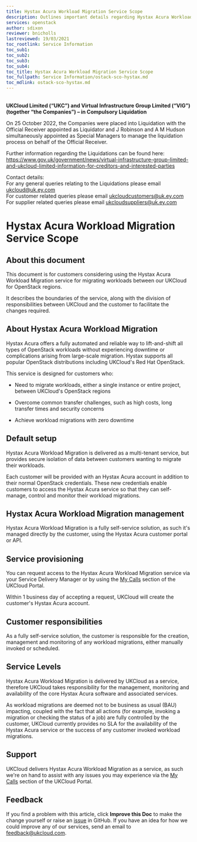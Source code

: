 ```yaml
---
title: Hystax Acura Workload Migration Service Scope
description: Outlines important details regarding Hystax Acura Workload Migration
services: openstack
author: sdixon
reviewer: bnicholls
lastreviewed: 19/03/2021
toc_rootlink: Service Information
toc_sub1: 
toc_sub2:
toc_sub3:
toc_sub4:
toc_title: Hystax Acura Workload Migration Service Scope
toc_fullpath: Service Information/ostack-sco-hystax.md
toc_mdlink: ostack-sco-hystax.md
---
```


<br>**UKCloud Limited (“UKC”) and Virtual Infrastructure Group Limited (“VIG”) (together “the Companies”) – in Compulsory Liquidation**

On 25 October 2022, the Companies were placed into Liquidation with the Official Receiver appointed as Liquidator and J Robinson and A M Hudson simultaneously appointed as Special Managers to manage the liquidation process on behalf of the Official Receiver.

Further information regarding the Liquidations can be found here: <https://www.gov.uk/government/news/virtual-infrastructure-group-limited-and-ukcloud-limited-information-for-creditors-and-interested-parties>

Contact details:<br>
For any general queries relating to the Liquidations please email <ukcloud@uk.ey.com><br>
For customer related queries please email <ukcloudcustomers@uk.ey.com><br>
For supplier related queries please email <ukcloudsuppliers@uk.ey.com>

# Hystax Acura Workload Migration Service Scope

## About this document

This document is for customers considering using the Hystax Acura Workload Migration service for migrating workloads between our UKCloud for OpenStack regions.

It describes the boundaries of the service, along with the division of responsibilities between UKCloud and the customer to facilitate the changes required.

## About Hystax Acura Workload Migration

Hystax Acura offers a fully automated and reliable way to lift-and-shift all types of OpenStack workloads without experiencing downtime or complications arising from large-scale migration. Hystax supports all popular OpenStack distributions including UKCloud's Red Hat OpenStack.

This service is designed for customers who:

- Need to migrate workloads, either a single instance or entire project, between UKCloud's OpenStack regions

- Overcome common transfer challenges, such as high costs, long transfer times and security concerns

- Achieve workload migrations with zero downtime

## Default setup

Hystax Acura Workload Migration is delivered as a multi-tenant service, but provides secure isolation of data between customers wanting to migrate their workloads.

Each customer will be provided with an Hystax Acura account in addition to their normal OpenStack credentials. These new credentials enable customers to access the Hystax Acura service so that they can self-manage, control and monitor their workload migrations.

## Hystax Acura Workload Migration management

Hystax Acura Workload Migration is a fully self-service solution, as such it's managed directly by the customer, using the Hystax Acura customer portal or API.

## Service provisioning

You can request access to the Hystax Acura Workload Migration service via your Service Delivery Manager or by using the [My Calls](https://portal.skyscapecloud.com/support/ivanti) section of the UKCloud Portal.

Within 1 business day of accepting a request, UKCloud will create the customer's Hystax Acura account.

## Customer responsibilities

As a fully self-service solution, the customer is responsible for the creation, management and monitoring of any workload migrations, either manually invoked or scheduled.

## Service Levels

Hystax Acura Workload Migration is delivered by UKCloud as a service, therefore UKCloud takes responsibility for the management, monitoring and availability of the core Hystax Acura software and associated services.

As workload migrations are deemed not to be business as usual (BAU) impacting, coupled with the fact that all actions (for example, invoking a migration or checking the status of a job) are fully controlled by the customer, UKCloud currently provides no SLA for the availability of the Hystax Acura service or the success of any customer invoked workload migrations.

## Support

UKCloud delivers Hystax Acura Workload Migration as a service, as such we're on hand to assist with any issues you may experience via the [My Calls](https://portal.skyscapecloud.com/support/ivanti) section of the UKCloud Portal.

## Feedback

If you find a problem with this article, click **Improve this Doc** to make the change yourself or raise an [issue](https://github.com/UKCloud/documentation/issues) in GitHub. If you have an idea for how we could improve any of our services, send an email to <feedback@ukcloud.com>.
